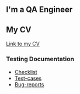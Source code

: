 ## I'm a QA Engineer
## My CV
[Link to my CV](https://docs.google.com/document/d/1Zz5ZU-kIpOwaNzl3GTAgdshUitluyzEtbPxVW22iv2M/edit?usp=sharing)

### Testing Documentation
* [Checklist](https://docs.google.com/spreadsheets/d/1lqVbf9dEKf5WJ4Yvx_C33GgQGCnH-4_UTOqNixRIWUg/edit?usp=sharing)
* [Test-cases](https://docs.google.com/spreadsheets/d/1Z0Gm-vV-gAnFHsOUf6x5aclWytFU6QQyvwQtFx9Qw6w/edit?usp=sharing)
* [Bug-reports](https://docs.google.com/spreadsheets/d/1h82q6DLmvtWh5eSznaTMmNOcs7so3TUa22FboqPWayo/edit?usp=sharing)
<!--
**Megalapka/Megalapka** is a ✨ _special_ ✨ repository because its `README.md` (this file) appears on your GitHub profile.

Here are some ideas to get you started:

- 🔭 I’m currently working on ...
- 🌱 I’m currently learning ...
- 👯 I’m looking to collaborate on ...
- 🤔 I’m looking for help with ...
- 💬 Ask me about ...
- 📫 How to reach me: ...
- 😄 Pronouns: ...
- ⚡ Fun fact: ...

1. Перенести документацию в github
2. Поискать еще странички на github для лучшего оформления 
-->

